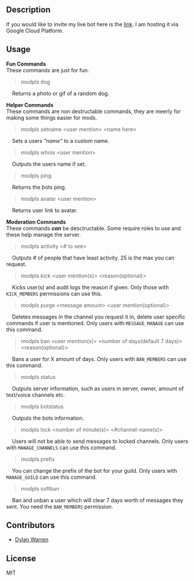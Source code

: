 ## Description

If you would like to invite my live bot here is the [link](https://discordapp.com/oauth2/authorize?client_id=342815158688808961&scope=bot&permissions=8). I am hosting it via Google Cloud Platform.

## Usage
**Fun Commands** <br>
These commands are just for fun.

> modpls dog <br>

&nbsp;&nbsp;&nbsp;&nbsp;Returns a photo or gif of a random dog.


**Helper Commands** <br>
These commands are non destructable commands, they are meerly for making some things easier for mods.

> modpls setname \<user mention> \<name here> <br>
  
&nbsp;&nbsp;&nbsp;&nbsp;Sets a users _"name"_ to a custom name.<br>
> modpls whois \<user mention> <br>
  
&nbsp;&nbsp;&nbsp;&nbsp;Outputs the users name if set. <br>
> modpls ping
  
&nbsp;&nbsp;&nbsp;&nbsp;Returns the bots ping. <br>
> modpls avatar \<user mention>

&nbsp;&nbsp;&nbsp;&nbsp;Returns user link to avatar. <br>
  
**Moderation Commands** <br>
These commands **_can_** be desctructable. Some require roles to use and these help manage the server.

> modpls activity <# to see> <br>
  
&nbsp;&nbsp;&nbsp;&nbsp;Outputs # of people that have least activity. 25 is the max you can request. <br>
> modpls kick \<user mention(s)> \<reason(optional)> <br>
  
&nbsp;&nbsp;&nbsp;&nbsp;Kicks user(s) and audit logs the reason if given. Only those with `KICK_MEMBERS` permissions can use this. <br>
> modpls purge \<message amount> \<user mention(optional)> <br>

&nbsp;&nbsp;&nbsp;&nbsp;Deletes messages in the channel you request it in, delete user specific commands if user is mentioned. Only users with `MESSAGE_MANAGE` can use this command.

> modpls ban  <user mention(s)> <number of days(default 7 days)> <reason(optional)>

&nbsp;&nbsp;&nbsp;&nbsp;Bans a user for X amount of days. Only users with `BAN_MEMBERS` can use this command.

> modpls status

&nbsp;&nbsp;&nbsp;&nbsp;Outputs server information, such as users in server, owner, amount of text/voice channels etc.

> modpls botstatus

&nbsp;&nbsp;&nbsp;&nbsp;Outputs the bots information.

> modpls lock <number of minute(s)> <#channel-name(s)>

&nbsp;&nbsp;&nbsp;&nbsp;Users will not be able to send messages to locked channels. Only users with `MANAGE_CHANNELS` can use this command.

> modpls prefix <custom prefix>

&nbsp;&nbsp;&nbsp;&nbsp;You can change the prefix of the bot for your guild. Only users with `MANAGE_GUILD` can use this command.

> modpls softban <user to softban>

&nbsp;&nbsp;&nbsp;&nbsp;Ban and unban a user which will clear 7 days worth of messages they sent. You need the `BAN_MEMBERS` permission.

## Contributors

- [Dylan Warren](https://github.com/Uhuh)

## License

MIT

